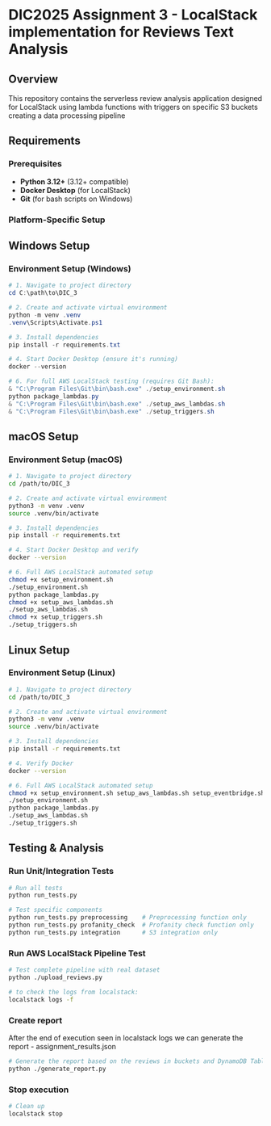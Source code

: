 # DIC2025 Assignment 3 - LocalStack implementation for Reviews Text Analysis

## Overview

This repository contains the serverless review analysis application designed for LocalStack using lambda functions with triggers on specific S3 buckets creating a data processing pipeline

## Requirements

### Prerequisites
- **Python 3.12+** (3.12+ compatible)
- **Docker Desktop** (for LocalStack)
- **Git** (for bash scripts on Windows)

### Platform-Specific Setup

## Windows Setup

### Environment Setup (Windows)
```powershell
# 1. Navigate to project directory
cd C:\path\to\DIC_3

# 2. Create and activate virtual environment
python -m venv .venv
.venv\Scripts\Activate.ps1

# 3. Install dependencies
pip install -r requirements.txt

# 4. Start Docker Desktop (ensure it's running)
docker --version

# 6. For full AWS LocalStack testing (requires Git Bash):
& "C:\Program Files\Git\bin\bash.exe" ./setup_environment.sh
python package_lambdas.py
& "C:\Program Files\Git\bin\bash.exe" ./setup_aws_lambdas.sh
& "C:\Program Files\Git\bin\bash.exe" ./setup_triggers.sh
```

## macOS Setup

### Environment Setup (macOS)
```bash
# 1. Navigate to project directory
cd /path/to/DIC_3

# 2. Create and activate virtual environment
python3 -m venv .venv
source .venv/bin/activate

# 3. Install dependencies
pip install -r requirements.txt

# 4. Start Docker Desktop and verify
docker --version

# 6. Full AWS LocalStack automated setup
chmod +x setup_environment.sh
./setup_environment.sh
python package_lambdas.py
chmod +x setup_aws_lambdas.sh
./setup_aws_lambdas.sh
chmod +x setup_triggers.sh
./setup_triggers.sh
```

## Linux Setup

### Environment Setup (Linux)
```bash
# 1. Navigate to project directory
cd /path/to/DIC_3

# 2. Create and activate virtual environment
python3 -m venv .venv
source .venv/bin/activate

# 3. Install dependencies
pip install -r requirements.txt

# 4. Verify Docker
docker --version

# 6. Full AWS LocalStack automated setup
chmod +x setup_environment.sh setup_aws_lambdas.sh setup_eventbridge.sh
./setup_environment.sh
python package_lambdas.py
./setup_aws_lambdas.sh
./setup_triggers.sh
```

## Testing & Analysis

### Run Unit/Integration Tests
```bash
# Run all tests
python run_tests.py

# Test specific components
python run_tests.py preprocessing    # Preprocessing function only
python run_tests.py profanity_check  # Profanity check function only  
python run_tests.py integration      # S3 integration only
```

### Run AWS LocalStack Pipeline Test
```bash
# Test complete pipeline with real dataset
python ./upload_reviews.py

# to check the logs from localstack:
localstack logs -f 
```

### Create report
After the end of execution seen in localstack logs we can generate the report - assignment_results.json

```bash
# Generate the report based on the reviews in buckets and DynamoDB Table
python ./generate_report.py
```

### Stop execution

```bash
# Clean up 
localstack stop
```
